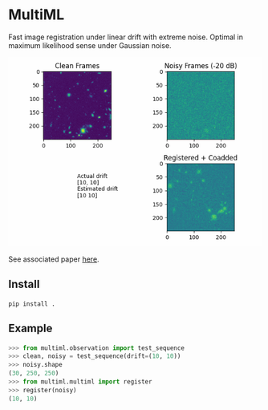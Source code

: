 # MultiML

Fast image registration under linear drift with extreme noise.  Optimal in maximum likelihood sense under Gaussian noise.

![](readme_picture.gif)

See associated paper [here](https://github.com/evidlo/ICIP2022).

## Install

    pip install .
    
## Example

``` python
>>> from multiml.observation import test_sequence
>>> clean, noisy = test_sequence(drift=(10, 10))
>>> noisy.shape
(30, 250, 250)
>>> from multiml.multiml import register
>>> register(noisy)
(10, 10)
```

    
    

